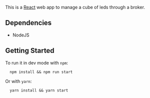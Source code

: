 This is a [React](https://reactjs.org) web app to manage a cube of leds through a broker.

## Dependencies
- NodeJS

## Getting Started

To run it in dev mode with `npm`:
```shell
  npm install && npm run start
```

Or with `yarn`:

```shell
  yarn install && yarn start
```
